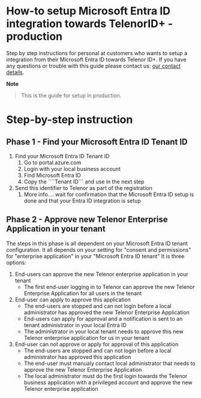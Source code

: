 # How-to setup Microsoft Entra ID integration towards TelenorID\+ - production

Step by step instructions for personal at customers who wants to setup a integration from their Microsoft Entra ID towards Telenor ID\+.
If you have any questions or trouble with this guide please contact us: [our contact details](TelenorID_Plus_-_help.md).

__Note__

> This is the guide for setup in production.


# Step-by-step instruction

## Phase 1 - Find your Microsoft Entra ID Tenant ID
1. Find your Microsoft Entra ID Tenant ID
   1. Go to portal.azure.com
   2. Login with your local business account
   3. Find Microsoft Entra ID
   4. Copy the ````Tenant ID``` and use in the next step
2. Send this identifier to Telenor as part of the registration
   1. More info....
wait for confirmation that the Microsoft Entra ID setup is done and that your Entra ID integration is setup

## Phase 2 - Approve new Telenor Enterprise Application in your tenant
The steps in this phase is all dependent on your Microsoft Entra ID tenant configuration.
It all depends on your setting for "consent and permissions" for "enterprise application" in your "Microsoft Entra ID tenant"
It is three options:
1. End-users can approve the new Telenor enterprise application in your tenant
   - The first end-user logging in to Telenor can approve the new Telenor Enterprise Application for all users in the tenant
2. End-user can apply to approve this application
   - The end-users are stopped and can not login before a local administrator has approved the new Telenor Enterprise Application
   - End-users can apply for approval and a notification is sent to an tenant administrator in your local Entra ID
   - The administrator in your local tenant needs to approve this new Telenor enterprise application for us in your tenant
3. End-user can not approve or apply for approval of this application
   - The end-users are stopped and can not login before a local administrator has approved this application
   - The end-user must manualy contact local administrator that needs to approve the new Telenor Enterprise Application
   - The local administrator must do the first login towards the Telenor business application with a privileged account and approve the new Telenor enterprise application
